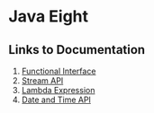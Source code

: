 # Java Eight

## Links to Documentation

1. [Functional Interface](https://github.com/arun786/JavaEight/tree/master/FunctionalInterfaceDocumentation) 
2. [Stream API](https://github.com/arun786/JavaEight/tree/master/StreamsDocumentation)
3. [Lambda Expression](https://github.com/arun786/JavaEight/tree/master/LambdaDocumentation)
4. [Date and Time API](https://github.com/arun786/JavaEight/tree/master/DateAndTimeAPIDocumentation)